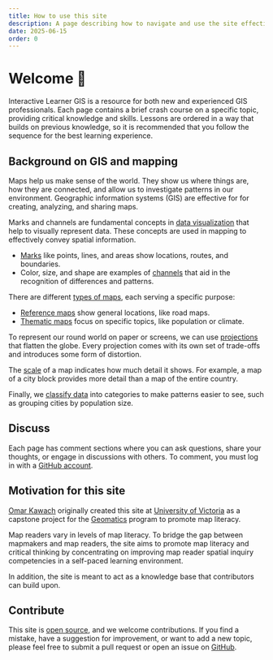```yaml
---
title: How to use this site
description: A page describing how to navigate and use the site effectively.
date: 2025-06-15
order: 0
---
```


# Welcome 👋

Interactive Learner GIS is a resource for both new and experienced GIS professionals. 
Each page contains a brief crash course on a specific topic, providing critical knowledge and skills. 
Lessons are ordered in a way that builds on previous knowledge, so it is recommended that you follow the sequence for the best learning experience.

## Background on GIS and mapping

Maps help us make sense of the world. They show us where things are, how they are connected, and allow us to investigate patterns in our environment. Geographic information systems (GIS) are effective for for creating, analyzing, and sharing maps.

Marks and channels are fundamental concepts in [data visualization](/lessons/data-visualization) that help to visually represent data. These concepts are used in mapping to effectively convey spatial information.

- [Marks](/lessons/data-visualization#marks) like points, lines, and areas show locations, routes, and boundaries.
- Color, size, and shape are examples of [channels](/lessons/data-visualization#channels) that aid in the recognition of differences and patterns.

There are different [types of maps](/lessons/map-types), each serving a specific purpose:

- [Reference maps](/lessons/map-types#reference-maps) show general locations, like road maps.
- [Thematic maps](/lessons/map-types#thematic-maps) focus on specific topics, like population or climate.

To represent our round world on paper or screens, we can use [projections](/lessons/projections) that flatten the globe. Every projection comes with its own set of trade-offs and introduces some form of distortion.

The [scale](/lessons/scale) of a map indicates how much detail it shows. For example, a map of a city block provides more detail than a map of the entire country.

Finally, we [classify data](/lessons/classification) into categories to make patterns easier to see, such as grouping cities by population size.

## Discuss

Each page has comment sections where you can ask questions, share your thoughts, or engage in discussions with others. 
To comment, you must log in with a [GitHub account](https://github.com/).

## Motivation for this site

[Omar Kawach](https://www.linkedin.com/in/omarkawach/) originally created this site at [University of Victoria](https://www.uvic.ca/) as a capstone project for the [Geomatics](https://www.uvic.ca/undergraduate/programs/undergraduate-programs/pages/geography-and-computer-science.php) program to promote map literacy.

Map readers vary in levels of map literacy. 
To bridge the gap between mapmakers and map readers, the site aims to promote map literacy and critical thinking by concentrating on improving map reader spatial inquiry competencies in a self-paced learning environment.

In addition, the site is meant to act as a knowledge base that contributors can build upon.

## Contribute

This site is [open source](https://en.wikipedia.org/wiki/Open_source), and we welcome contributions. If you find a mistake, have a suggestion for improvement, or want to add a new topic, please feel free to submit a pull request or open an issue on [GitHub](https://github.com/InteractiveLearner/interactivelearner-gis/).
